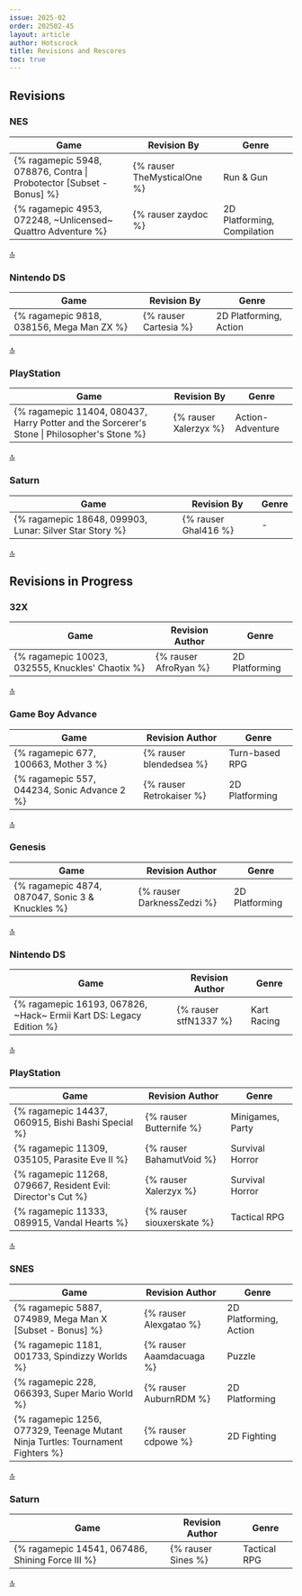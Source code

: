 ```yaml
---
issue: 2025-02
order: 202502-45
layout: article
author: Hotscrock
title: Revisions and Rescores
toc: true
---
```


## Revisions

### NES


| Game                                                                 | Revision By                 | Genre                       |
| -------------------------------------------------------------------- | --------------------------- | --------------------------- |
| {% ragamepic 5948, 078876, Contra \| Probotector [Subset - Bonus] %} | {% rauser TheMysticalOne %} | Run & Gun                   |
| {% ragamepic 4953, 072248, ~Unlicensed~ Quattro Adventure %}         | {% rauser zaydoc %}         | 2D Platforming, Compilation |

<a href="#toc">:top:</a>


### Nintendo DS


| Game                                      | Revision By           | Genre                  |
| ----------------------------------------- | --------------------- | ---------------------- |
| {% ragamepic 9818, 038156, Mega Man ZX %} | {% rauser Cartesia %} | 2D Platforming, Action |

<a href="#toc">:top:</a>


### PlayStation


| Game                                                                                        | Revision By           | Genre            |
| ------------------------------------------------------------------------------------------- | --------------------- | ---------------- |
| {% ragamepic 11404, 080437, Harry Potter and the Sorcerer's Stone \| Philosopher's Stone %} | {% rauser Xalerzyx %} | Action-Adventure |

<a href="#toc">:top:</a>


### Saturn


| Game                                                    | Revision By          | Genre |
| ------------------------------------------------------- | -------------------- | ----- |
| {% ragamepic 18648, 099903, Lunar: Silver Star Story %} | {% rauser Ghal416 %} | -     |

<a href="#toc">:top:</a>



## Revisions in Progress

### 32X


| Game                                             | Revision Author       | Genre          |
| ------------------------------------------------ | --------------------- | -------------- |
| {% ragamepic 10023, 032555, Knuckles' Chaotix %} | {% rauser AfroRyan %} | 2D Platforming |

<a href="#toc">:top:</a>


### Game Boy Advance


| Game                                         | Revision Author          | Genre          |
| -------------------------------------------- | ------------------------ | -------------- |
| {% ragamepic 677, 100663, Mother 3 %}        | {% rauser blendedsea %}  | Turn-based RPG |
| {% ragamepic 557, 044234, Sonic Advance 2 %} | {% rauser Retrokaiser %} | 2D Platforming |

<a href="#toc">:top:</a>


### Genesis


| Game                                             | Revision Author            | Genre          |
| ------------------------------------------------ | -------------------------- | -------------- |
| {% ragamepic 4874, 087047, Sonic 3 & Knuckles %} | {% rauser DarknessZedzi %} | 2D Platforming |

<a href="#toc">:top:</a>


### Nintendo DS


| Game                                                                | Revision Author       | Genre       |
| ------------------------------------------------------------------- | --------------------- | ----------- |
| {% ragamepic 16193, 067826, ~Hack~ Ermii Kart DS: Legacy Edition %} | {% rauser stfN1337 %} | Kart Racing |

<a href="#toc">:top:</a>


### PlayStation


| Game                                                         | Revision Author           | Genre            |
| ------------------------------------------------------------ | ------------------------- | ---------------- |
| {% ragamepic 14437, 060915, Bishi Bashi Special %}           | {% rauser Butternife %}   | Minigames, Party |
| {% ragamepic 11309, 035105, Parasite Eve II %}               | {% rauser BahamutVoid %}  | Survival Horror  |
| {% ragamepic 11268, 079667, Resident Evil: Director's Cut %} | {% rauser Xalerzyx %}     | Survival Horror  |
| {% ragamepic 11333, 089915, Vandal Hearts %}                 | {% rauser siouxerskate %} | Tactical RPG     |

<a href="#toc">:top:</a>


### SNES


| Game                                                                            | Revision Author          | Genre                  |
| ------------------------------------------------------------------------------- | ------------------------ | ---------------------- |
| {% ragamepic 5887, 074989, Mega Man X [Subset - Bonus] %}                       | {% rauser Alexgatao %}   | 2D Platforming, Action |
| {% ragamepic 1181, 001733, Spindizzy Worlds %}                                  | {% rauser Aaamdacuaga %} | Puzzle                 |
| {% ragamepic 228, 066393, Super Mario World %}                                  | {% rauser AuburnRDM %}   | 2D Platforming         |
| {% ragamepic 1256, 077329, Teenage Mutant Ninja Turtles: Tournament Fighters %} | {% rauser cdpowe %}      | 2D Fighting            |

<a href="#toc">:top:</a>


### Saturn


| Game                                             | Revision Author    | Genre        |
| ------------------------------------------------ | ------------------ | ------------ |
| {% ragamepic 14541, 067486, Shining Force III %} | {% rauser Sines %} | Tactical RPG |

<a href="#toc">:top:</a>
